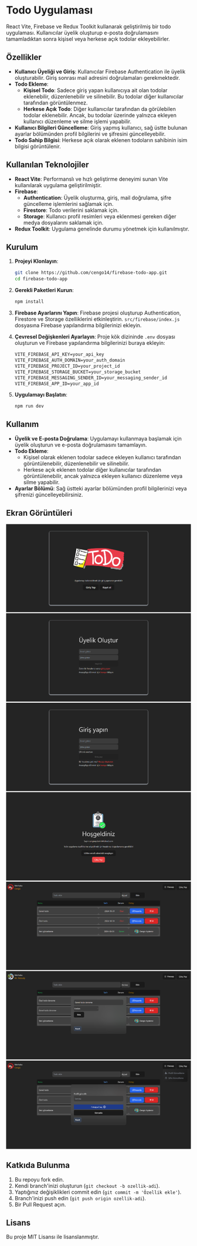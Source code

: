# Todo Uygulaması

React Vite, Firebase ve Redux Toolkit kullanarak geliştirilmiş bir todo uygulaması. Kullanıcılar üyelik oluşturup e-posta doğrulamasını tamamladıktan sonra kişisel veya herkese açık todolar ekleyebilirler.

## Özellikler

- **Kullanıcı Üyeliği ve Giriş**: Kullanıcılar Firebase Authentication ile üyelik oluşturabilir. Giriş sonrası mail adresini doğrulamaları gerekmektedir.
- **Todo Ekleme**:
  - **Kişisel Todo**: Sadece giriş yapan kullanıcıya ait olan todolar eklenebilir, düzenlenebilir ve silinebilir. Bu todolar diğer kullanıcılar tarafından görüntülenmez.
  - **Herkese Açık Todo**: Diğer kullanıcılar tarafından da görülebilen todolar eklenebilir. Ancak, bu todolar üzerinde yalnızca ekleyen kullanıcı düzenleme ve silme işlemi yapabilir.
- **Kullanıcı Bilgileri Güncelleme**: Giriş yapmış kullanıcı, sağ üstte bulunan ayarlar bölümünden profil bilgilerini ve şifresini güncelleyebilir.
- **Todo Sahip Bilgisi**: Herkese açık olarak eklenen todoların sahibinin isim bilgisi görüntülenir.
  
## Kullanılan Teknolojiler

- **React Vite**: Performanslı ve hızlı geliştirme deneyimi sunan Vite kullanılarak uygulama geliştirilmiştir.
- **Firebase**:
  - **Authentication**: Üyelik oluşturma, giriş, mail doğrulama, şifre güncelleme işlemlerini sağlamak için.
  - **Firestore**: Todo verilerini saklamak için.
  - **Storage**: Kullanıcı profil resimleri veya eklenmesi gereken diğer medya dosyalarını saklamak için.
- **Redux Toolkit**: Uygulama genelinde durumu yönetmek için kullanılmıştır.

## Kurulum

1. **Projeyi Klonlayın**:
   ```bash
   git clone https://github.com/cengo14/firebase-todo-app.git
   cd firebase-todo-app
   ```

2. **Gerekli Paketleri Kurun**:
   ```bash
   npm install
   ```

3. **Firebase Ayarlarını Yapın**:
   Firebase projesi oluşturup Authentication, Firestore ve Storage özelliklerini etkinleştirin. `src/firebase/index.js` dosyasına Firebase yapılandırma bilgilerinizi ekleyin.

4. **Çevresel Değişkenleri Ayarlayın**:
   Proje kök dizininde `.env` dosyası oluşturun ve Firebase yapılandırma bilgilerinizi buraya ekleyin:
   ```env
   VITE_FIREBASE_API_KEY=your_api_key
   VITE_FIREBASE_AUTH_DOMAIN=your_auth_domain
   VITE_FIREBASE_PROJECT_ID=your_project_id
   VITE_FIREBASE_STORAGE_BUCKET=your_storage_bucket
   VITE_FIREBASE_MESSAGING_SENDER_ID=your_messaging_sender_id
   VITE_FIREBASE_APP_ID=your_app_id
   ```

5. **Uygulamayı Başlatın**:
   ```bash
   npm run dev
   ```

## Kullanım

- **Üyelik ve E-posta Doğrulama**: Uygulamayı kullanmaya başlamak için üyelik oluşturun ve e-posta doğrulamasını tamamlayın.
- **Todo Ekleme**:
  - Kişisel olarak eklenen todolar sadece ekleyen kullanıcı tarafından görüntülenebilir, düzenlenebilir ve silinebilir.
  - Herkese açık eklenen todolar diğer kullanıcılar tarafından görüntülenebilir, ancak yalnızca ekleyen kullanıcı düzenleme veya silme yapabilir.
- **Ayarlar Bölümü**: Sağ üstteki ayarlar bölümünden profil bilgilerinizi veya şifrenizi güncelleyebilirsiniz.

## Ekran Görüntüleri

![Karşılama Ekranı](./screenshot/welcome.png)
![Kayıt Sayfası](./screenshot/sign_up.png)
![Giriş Sayfası](./screenshot/login.png)
![Hesap Doğrulama](./screenshot/verification_screen.png)
![Todo Ekleme Ekranı](./screenshot/todo_home.png)
![Todo Edit](./screenshot/todo_edit.png)
![Profil Güncelleme](./screenshot/profile_update.png)


## Katkıda Bulunma

1. Bu repoyu fork edin.
2. Kendi branch'inizi oluşturun (`git checkout -b ozellik-adi`).
3. Yaptığınız değişiklikleri commit edin (`git commit -m 'Özellik ekle'`).
4. Branch'inizi push edin (`git push origin ozellik-adi`).
5. Bir Pull Request açın.

## Lisans

Bu proje MIT Lisansı ile lisanslanmıştır.

